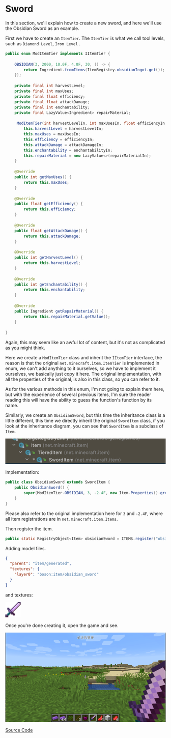 # Sword

In this section, we'll explain how to create a new sword, and here we'll use the Obsidian Sword as an example.

First we have to create an `ItemTier`. The `ItemTier` is what we call tool levels, such as `Diamond Level`, `Iron Level` .

```java
public enum ModItemTier implements IItemTier {

    OBSIDIAN(3, 2000, 10.0F, 4.0F, 30, () -> {
        return Ingredient.fromItems(ItemRegistry.obsidianIngot.get());
    });

    private final int harvestLevel;
    private final int maxUses;
    private final float efficiency;
    private final float attackDamage;
    private final int enchantability;
    private final LazyValue<Ingredient> repairMaterial;

     ModItemTier(int harvestLevelIn, int maxUsesIn, float efficiencyIn, float attackDamageIn, int enchantabilityIn, Supplier<Ingredient> repairMaterialIn) {
        this.harvestLevel = harvestLevelIn;
        this.maxUses = maxUsesIn;
        this.efficiency = efficiencyIn;
        this.attackDamage = attackDamageIn;
        this.enchantability = enchantabilityIn;
        this.repairMaterial = new LazyValue<>(repairMaterialIn);
    }

    @Override
    public int getMaxUses() {
        return this.maxUses;
    }

    @Override
    public float getEfficiency() {
        return this.efficiency;
    }

    @Override
    public float getAttackDamage() {
        return this.attackDamage;
    }

    @Override
    public int getHarvestLevel() {
        return this.harvestLevel;
    }

    @Override
    public int getEnchantability() {
        return this.enchantability;
    }

    @Override
    public Ingredient getRepairMaterial() {
        return this.repairMaterial.getValue();
    }

}
```



Again, this may seem like an awful lot of content, but it's not as complicated as you might think.

Here we create a `ModItemTier` class and inherit the `IItemTier` interface, the reason is that the original `net.minecraft.item.ItemTier` is implemented in enum, we can't add anything to it ourselves, so we have to implement it ourselves, we basically just copy it here. The original implementation, with all the properties of the original, is also in this class, so you can refer to it.

As for the various methods in this enum, I'm not going to explain them here, but with the experience of several previous items, I'm sure the reader reading this will have the ability to guess the function's function by its name.

Similarly, we create an `ObsidianSword`, but this time the inheritance class is a little different, this time we directly inherit the original `SwordItem` class, if you look at the inheritance diagram, you can see that `SwordItem` is a subclass of `Item`.

![image-20200928181500005](sword.assets/image-20200928181500005.png)

Implementation:

```java
public class ObsidianSword extends SwordItem {
    public ObsidianSword() {
        super(ModItemTier.OBSIDIAN, 3, -2.4F, new Item.Properties().group(ItemGroup.COMBAT));
    }
}
```

Please also refer to the original implementation here for `3` and `-2.4F`, where all item registrations are in `net.minecraft.item.Items`.

Then register the item.

```java
public static RegistryObject<Item> obsidianSword = ITEMS.register("obsidian_sword", ObsidianSword::new);
```

Adding model files.

```json
{
  "parent": "item/generated",
  "textures": {
    "layer0": "boson:item/obsidian_sword"
  }
}
```

and textures:

<img src="sword.assets/obsidian_sword.png" alt="obsidian_sword" style="zoom:300%;" />

Once you're done creating it, open the game and see.

![image-20200427184918516](sword.assets/image-20200427184918516.png)

[Source Code](https://github.com/FledgeXu/BosonSourceCode/tree/master/src/main/java/com/tutorial/boson/melee_weapons)

